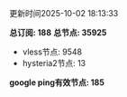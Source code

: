 更新时间2025-10-02 18:13:33

**总订阅: 188**
**总节点: 35925**
- vless节点: 9548
- hysteria2节点: 13

**google ping有效节点: 185**
